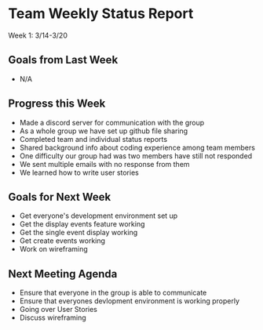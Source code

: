 # Team Weekly Status Report

Week 1: 3/14-3/20

## Goals from Last Week

* N/A

## Progress this Week

* Made a discord server for communication with the group
* As a whole group we have set up github file sharing
* Completed team and individual status reports
* Shared background info about coding experience among team members
* One difficulty our group had was two members have still not responded
* We sent multiple emails with no response from them
* We learned how to write user stories

## Goals for Next Week

* Get everyone's development environment set up
* Get the display events feature working
* Get the single event display working
* Get create events working
* Work on wireframing

## Next Meeting Agenda

* Ensure that everyone in the group is able to communicate
* Ensure that everyones devlopment environment is working properly
* Going over User Stories
* Discuss wireframing
